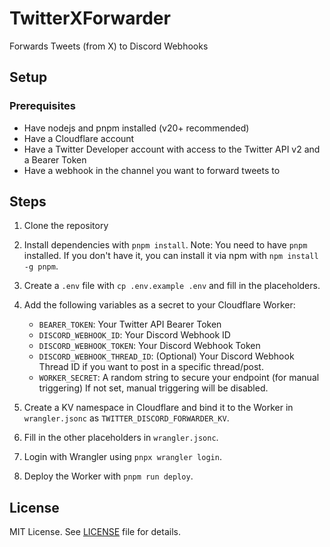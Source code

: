 # TwitterXForwarder

Forwards Tweets (from X) to Discord Webhooks

## Setup

### Prerequisites

- Have nodejs and pnpm installed (v20+ recommended)
- Have a Cloudflare account
- Have a Twitter Developer account with access to the Twitter API v2 and a Bearer Token
- Have a webhook in the channel you want to forward tweets to

## Steps

1. Clone the repository
2. Install dependencies with `pnpm install`.
   Note: You need to have `pnpm` installed. If you don't have it, you can install it via npm with `npm install -g pnpm`.
3. Create a `.env` file with `cp .env.example .env` and fill in the placeholders.

4. Add the following variables as a secret to your Cloudflare Worker:
   - `BEARER_TOKEN`: Your Twitter API Bearer Token
   - `DISCORD_WEBHOOK_ID`: Your Discord Webhook ID
   - `DISCORD_WEBHOOK_TOKEN`: Your Discord Webhook Token
   - `DISCORD_WEBHOOK_THREAD_ID`: (Optional) Your Discord Webhook Thread ID if you want to post in a specific thread/post.
   - `WORKER_SECRET`: A random string to secure your endpoint (for manual triggering) If not set, manual triggering will be disabled.

5. Create a KV namespace in Cloudflare and bind it to the Worker in `wrangler.jsonc` as `TWITTER_DISCORD_FORWARDER_KV`.

6. Fill in the other placeholders in `wrangler.jsonc`.

7. Login with Wrangler using `pnpx wrangler login`.

8. Deploy the Worker with `pnpm run deploy`.

## License

MIT License. See [LICENSE](./LICENSE) file for details.
